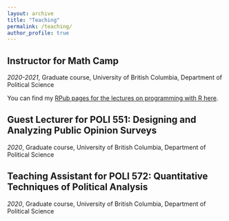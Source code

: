 ```yaml
---
layout: archive
title: "Teaching"
permalink: /teaching/
author_profile: true
---
```


## Instructor for Math Camp 
_2020-2021_, Graduate course, University of British Columbia, Department of Political Science

You can find my [RPub pages for the lectures on programming with R here](https://rpubs.com/SarahLachance/).

## Guest Lecturer for POLI 551: Designing and Analyzing Public Opinion Surveys
_2020_, Graduate course, University of British Columbia, Department of Political Science

## Teaching Assistant for POLI 572: Quantitative Techniques of Political Analysis
_2020_, Graduate course, University of British Columbia, Department of Political Science

